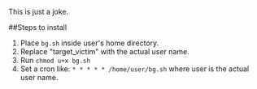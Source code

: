 This is just a joke.

##Steps to install

1. Place `bg.sh` inside user's home directory.
2. Replace "target_victim" with the actual user name.
3. Run `chmod u+x bg.sh`
4. Set a cron like: `* * * * * /home/user/bg.sh` where user is the actual user name.
